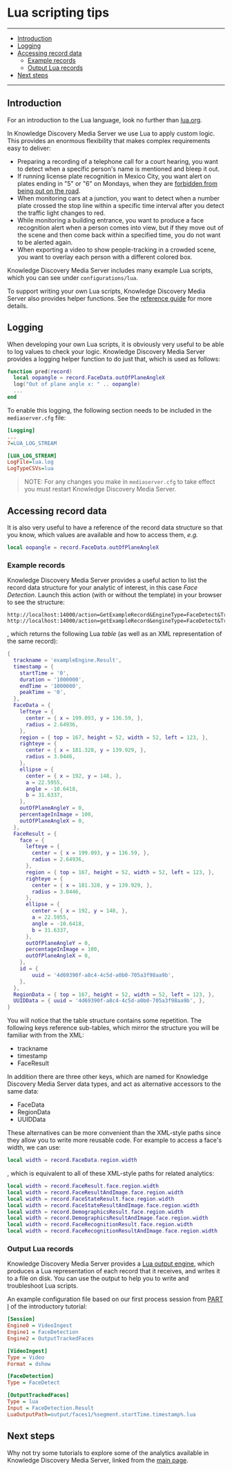 # Lua scripting tips

---

- [Introduction](#introduction)
- [Logging](#logging)
- [Accessing record data](#accessing-record-data)
  - [Example records](#example-records)
  - [Output Lua records](#output-lua-records)
- [Next steps](#next-steps)

---

## Introduction

For an introduction to the Lua language, look no further than [lua.org](https://www.lua.org/pil/contents.html).

In Knowledge Discovery Media Server we use Lua to apply custom logic.  This provides an enormous flexibility that makes complex requirements easy to deliver:

- Preparing a recording of a telephone call for a court hearing, you want to detect when a specific person's name is mentioned and bleep it out.
- If running license plate recognition in Mexico City, you want alert on plates ending in "5" or "6" on Mondays, when they are [forbidden from being out on the road](https://en.wikipedia.org/wiki/Hoy_No_Circula).
- When monitoring cars at a junction, you want to detect when a number plate crossed the stop line within a specific time interval after you detect the traffic light changes to red.
- While monitoring a building entrance, you want to produce a face recognition alert when a person comes into view, but if they move out of the scene and then come back within a specified time, you do not want to be alerted again.
- When exporting a video to show people-tracking in a crowded scene, you want to overlay each person with a different colored box.

Knowledge Discovery Media Server includes many example Lua scripts, which you can see under `configurations/lua`.  

To support writing your own Lua scripts, Knowledge Discovery Media Server also provides helper functions.  See the [reference guide](https://www.microfocus.com/documentation/idol/knowledge-discovery-25.1/MediaServer_25.1_Documentation/Help/index.html#Lua/LuaFunctions.htm) for more details.

## Logging

When developing your own Lua scripts, it is obviously very useful to be able to log values to check your logic.  Knowledge Discovery Media Server provides a logging helper function to do just that, which is used as follows:

```lua
function pred(record)
  local oopangle = record.FaceData.outOfPlaneAngleX
  log("Out of plane angle x: " .. oopangle)
  ...
end
```

To enable this logging, the following section needs to be included in the `mediaserver.cfg` file:

```ini
[Logging]
...
7=LUA_LOG_STREAM

[LUA_LOG_STREAM]
LogFile=lua.log
LogTypeCSVs=lua
```

> NOTE: For any changes you make in `mediaserver.cfg` to take effect you must restart Knowledge Discovery Media Server.

## Accessing record data

It is also very useful to have a reference of the record data structure so that you know, which values are available and how to access them, *e.g.*

```lua
local oopangle = record.FaceData.outOfPlaneAngleX
```

### Example records

Knowledge Discovery Media Server provides a useful action to list the record data structure for your analytic of interest, in this case *Face Detection*.  Launch this action (with or without the template) in your browser to see the structure:

```url
http://localhost:14000/action=GetExampleRecord&EngineType=FaceDetect&Track=Result
http://localhost:14000/action=getExampleRecord&engineType=FaceDetect&Track=Result&template=getExampleRecord
```

, which returns the following Lua *table* (as well as an XML representation of the same record):

```lua
{
  trackname = 'exampleEngine.Result',
  timestamp = {
    startTime = '0',
    duration = '1000000',
    endTime = '1000000',
    peakTime = '0',
  },
  FaceData = {
    lefteye = {
      center = { x = 199.093, y = 136.59, },
      radius = 2.64936,
    },
    region = { top = 167, height = 52, width = 52, left = 123, },
    righteye = {
      center = { x = 181.328, y = 139.929, },
      radius = 3.0446,
    },
    ellipse = {
      center = { x = 192, y = 148, },
      a = 22.5955,
      angle = -10.6418,
      b = 31.6337,
    },
    outOfPlaneAngleY = 0,
    percentageInImage = 100,
    outOfPlaneAngleX = 0,
  },
  FaceResult = {
    face = {
      lefteye = {
        center = { x = 199.093, y = 136.59, },
        radius = 2.64936,
      },
      region = { top = 167, height = 52, width = 52, left = 123, },
      righteye = {
        center = { x = 181.328, y = 139.929, },
        radius = 3.0446,
      },
      ellipse = {
        center = { x = 192, y = 148, },
        a = 22.5955,
        angle = -10.6418,
        b = 31.6337,
      },
      outOfPlaneAngleY = 0,
      percentageInImage = 100,
      outOfPlaneAngleX = 0,
    },
    id = {
        uuid = '4d69390f-a8c4-4c5d-a0b0-705a3f98aa9b',
    },
  },
  RegionData = { top = 167, height = 52, width = 52, left = 123, },
  UUIDData = { uuid = '4d69390f-a8c4-4c5d-a0b0-705a3f98aa9b', },
}
```

You will notice that the table structure contains some repetition.  The following keys reference sub-tables, which mirror the structure you will be familiar with from the XML:

- trackname
- timestamp
- FaceResult

In addition there are three other keys, which are named for Knowledge Discovery Media Server data types, and act as alternative accessors to the same data:

- FaceData
- RegionData
- UUIDData

These alternatives can be more convenient than the XML-style paths since they allow you to write more reusable code.  For example to access a face's width, we can use:

```lua
local width = record.FaceData.region.width
```

, which is equivalent to all of these XML-style paths for related analytics:

```lua
local width = record.FaceResult.face.region.width
local width = record.FaceResultAndImage.face.region.width
local width = record.FaceStateResult.face.region.width
local width = record.FaceStateResultAndImage.face.region.width
local width = record.DemographicsResult.face.region.width
local width = record.DemographicsResultAndImage.face.region.width
local width = record.FaceRecognitionResult.face.region.width
local width = record.FaceRecognitionResultAndImage.face.region.width
```

### Output Lua records

Knowledge Discovery Media Server provides a [Lua output engine](https://www.microfocus.com/documentation/idol/knowledge-discovery-25.1/MediaServer_25.1_Documentation/Help/index.html#Configuration/OutputEngines/Lua/_Lua.htm), which produces a Lua representation of each record that it receives, and writes it to a file on disk. You can use the output to help you to write and troubleshoot Lua scripts.

An example configuration file based on our first process session from [PART I](../introduction/PART_I.md#run-face-detection) of the introductory tutorial:

```ini
[Session]
Engine0 = VideoIngest
Engine1 = FaceDetection
Engine2 = OutputTrackedFaces

[VideoIngest]
Type = Video
Format = dshow

[FaceDetection]
Type = FaceDetect

[OutputTrackedFaces]
Type = lua
Input = FaceDetection.Result
LuaOutputPath=output/faces1/%segment.startTime.timestamp%.lua
```

## Next steps

Why not try some tutorials to explore some of the analytics available in Knowledge Discovery Media Server, linked from the [main page](../../README.md).
